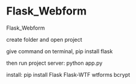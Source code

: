 # Flask_Webform
Flask_Webform

create folder and open project

give command on terminal, pip install flask

then run project server:  python app.py

install: pip install Flask Flask-WTF wtforms bcrypt

